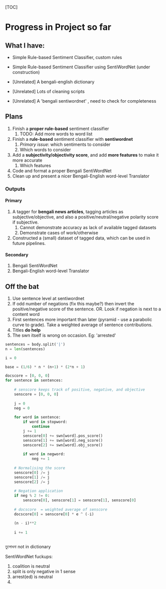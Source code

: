 [TOC]

# Progress in Project so far

## What I have:

- Simple Rule-based Sentiment Classifier, custom rules

- Simple Rule-based Sentiment Classifier using SentiWordNet (under construction)

- [Unrelated] A bengali-english dictionary

- [Unrelated] Lots of cleaning scripts

- [Unrelated] A 'bengali sentiwordnet' , need to check for completeness

## Plans

1. Finish a **proper rule-based** sentiment classifier
   1. TODO: Add more words to word list
2. Finish a **rule-based** sentiment classifier with **sentiwordnet**
   1. *Primary issue*: which sentiments to consider
   2. Which words to consider
3. Add a **subjectivity/objectivity score**, and add **more features** to make it more accurate
   1. Which features
4. Code and format a proper Bengali SentiWordNet
5. Clean up and present a nicer Bengali-English word-level Translator

### Outputs

#### Primary

1. A tagger for **bengali news articles**, tagging articles as subjective/objective, and also a positive/neutral/negative polarity score if subjective. 
   1. Cannot demonstrate accuracy as lack of available tagged datasets
   2. Demonstrate cases of work/otherwise
2. Constructed a (small) dataset of tagged data, which can be used in future pipelines.

#### Secondary

1. Bengali SentiWordNet
2. Bengali-English word-level Translator









## Off the bat

1. Use sentence level at sentiwordnet
2. If odd number of negations (fix this maybe?) then invert the positive/negative score of the sentence. OR. Look if negation is next to a content word
3. First sentences more important than later (pyramid - use a parabolic curve to grade). Take a weighted average of sentence contributions.
4. Titles **do help**
5. The swn itself is wrong on occasion. Eg: 'arrested'



```python
sentences = body.split('|')
n = len(sentences)

i = 0

base = (1/6) * n * (n+1) * (2*n + 1) 

docscore = [0, 0, 0]
for sentence in sentences:
    
    # senscore keeps track of positive, negative, and objective
    senscore = [0, 0, 0]
    
    j = 0
    neg = 0
    
    for word in sentence:
        if word in stopword:
            continue
        j += 1
        senscore[0] += swn[word].pos_score()
        senscore[1] += swn[word].neg_score()
        senscore[2] += swn[word].obj_score()
    
    	if word in negword:
            neg += 1
    
    # Normalising the score
    senscore[0] /= j
    senscore[1] /= j
    senscore[2] /= j
    
    # Negation application
    if neg % 2 != 0:
        senscore[0], senscore[1] = senscore[1], senscore[0]
      
	# docscore  = weighted average of senscore
    docscore[0] = senscore[0] * e ^ (-i)
    
    (n - i)**2
    
    i += 1
   
```



তুলোধনা not in dictionary

SentiWordNet fuckups:

1. coalition is neutral
2. split is only negative in 1 sense
3. arrest(ed) is neutral
4. 


